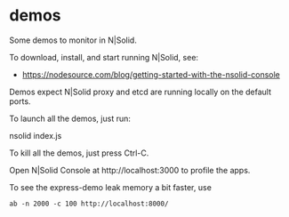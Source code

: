 demos
================================================================================

Some demos to monitor in N|Solid.

To download, install, and start running N|Solid, see:

* https://nodesource.com/blog/getting-started-with-the-nsolid-console

Demos expect N|Solid proxy and etcd are running locally on the default ports.

To launch all the demos, just run:

   nsolid index.js

To kill all the demos, just press Ctrl-C.

Open N|Solid Console at http://localhost:3000 to profile the apps.

To see the express-demo leak memory a bit faster, use

    ab -n 2000 -c 100 http://localhost:8000/
